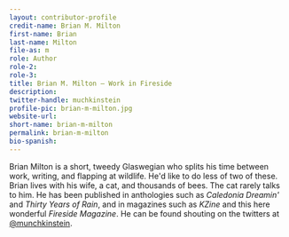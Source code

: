 ```yaml
---
layout: contributor-profile
credit-name: Brian M. Milton
first-name: Brian
last-name: Milton
file-as: m
role: Author
role-2:
role-3:
title: Brian M. Milton — Work in Fireside
description:
twitter-handle: muchkinstein
profile-pic: brian-m-milton.jpg
website-url:
short-name: brian-m-milton
permalink: brian-m-milton
bio-spanish:
---
```

Brian Milton is a short, tweedy Glaswegian who splits his time between work, writing, and flapping at wildlife. He'd like to do less of two of these. Brian lives with his wife, a cat, and thousands of bees. The cat rarely talks to him. He has been published in anthologies such as _Caledonia Dreamin'_ and _Thirty Years of Rain_, and in magazines such as _KZine_ and this here wonderful _Fireside Magazine_. He can be found shouting on the twitters at [@munchkinstein](https://www.twitter.com/muchkinstein).
